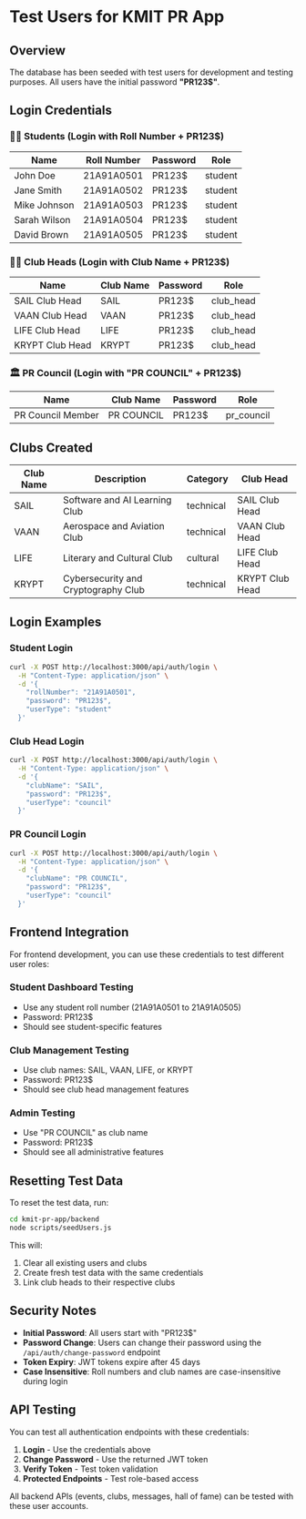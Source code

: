 # Test Users for KMIT PR App

## Overview

The database has been seeded with test users for development and testing purposes. All users have the initial password **"PR123$"**.

## Login Credentials

### 👨‍🎓 Students (Login with Roll Number + PR123$)

| Name | Roll Number | Password | Role |
|------|-------------|----------|------|
| John Doe | 21A91A0501 | PR123$ | student |
| Jane Smith | 21A91A0502 | PR123$ | student |
| Mike Johnson | 21A91A0503 | PR123$ | student |
| Sarah Wilson | 21A91A0504 | PR123$ | student |
| David Brown | 21A91A0505 | PR123$ | student |

### 👨‍💼 Club Heads (Login with Club Name + PR123$)

| Name | Club Name | Password | Role |
|------|-----------|----------|------|
| SAIL Club Head | SAIL | PR123$ | club_head |
| VAAN Club Head | VAAN | PR123$ | club_head |
| LIFE Club Head | LIFE | PR123$ | club_head |
| KRYPT Club Head | KRYPT | PR123$ | club_head |

### 🏛️ PR Council (Login with "PR COUNCIL" + PR123$)

| Name | Club Name | Password | Role |
|------|-----------|----------|------|
| PR Council Member | PR COUNCIL | PR123$ | pr_council |

## Clubs Created

| Club Name | Description | Category | Club Head |
|-----------|-------------|----------|-----------|
| SAIL | Software and AI Learning Club | technical | SAIL Club Head |
| VAAN | Aerospace and Aviation Club | technical | VAAN Club Head |
| LIFE | Literary and Cultural Club | cultural | LIFE Club Head |
| KRYPT | Cybersecurity and Cryptography Club | technical | KRYPT Club Head |

## Login Examples

### Student Login
```bash
curl -X POST http://localhost:3000/api/auth/login \
  -H "Content-Type: application/json" \
  -d '{
    "rollNumber": "21A91A0501",
    "password": "PR123$",
    "userType": "student"
  }'
```

### Club Head Login
```bash
curl -X POST http://localhost:3000/api/auth/login \
  -H "Content-Type: application/json" \
  -d '{
    "clubName": "SAIL",
    "password": "PR123$",
    "userType": "council"
  }'
```

### PR Council Login
```bash
curl -X POST http://localhost:3000/api/auth/login \
  -H "Content-Type: application/json" \
  -d '{
    "clubName": "PR COUNCIL",
    "password": "PR123$",
    "userType": "council"
  }'
```

## Frontend Integration

For frontend development, you can use these credentials to test different user roles:

### Student Dashboard Testing
- Use any student roll number (21A91A0501 to 21A91A0505)
- Password: PR123$
- Should see student-specific features

### Club Management Testing
- Use club names: SAIL, VAAN, LIFE, or KRYPT
- Password: PR123$
- Should see club head management features

### Admin Testing
- Use "PR COUNCIL" as club name
- Password: PR123$
- Should see all administrative features

## Resetting Test Data

To reset the test data, run:
```bash
cd kmit-pr-app/backend
node scripts/seedUsers.js
```

This will:
1. Clear all existing users and clubs
2. Create fresh test data with the same credentials
3. Link club heads to their respective clubs

## Security Notes

- **Initial Password**: All users start with "PR123$"
- **Password Change**: Users can change their password using the `/api/auth/change-password` endpoint
- **Token Expiry**: JWT tokens expire after 45 days
- **Case Insensitive**: Roll numbers and club names are case-insensitive during login

## API Testing

You can test all authentication endpoints with these credentials:

1. **Login** - Use the credentials above
2. **Change Password** - Use the returned JWT token
3. **Verify Token** - Test token validation
4. **Protected Endpoints** - Test role-based access

All backend APIs (events, clubs, messages, hall of fame) can be tested with these user accounts.